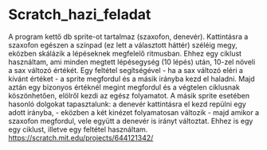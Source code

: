 # Scratch_hazi_feladat
A program kettő db sprite-ot tartalmaz (szaxofon, denevér). Kattintásra a szaxofon egészen a színpad (ez lett a választott háttér) széléig megy, eközben skálázik a lépéseknek megfelelő ritmusban. Ehhez egy ciklust használtam, ami minden megtett lépésegység (10 lépés) után, 10-zel növeli a sax változó értékét. Egy feltétel segítségével - ha a sax változó eléri a kívánt értéket - a sprite megfordul és a másik irányba kezd el haladni. Majd aztán egy bizonyos értéknél megint megfordul és a végtelen ciklusnak köszönhetően, elölről kezdi az egész folyamatot. A másik sprite esetében hasonló dolgokat tapasztalunk: a denevér kattintásra el kezd repülni egy adott irányba, - eközben a két kinézet folyamatosan változik - majd  amikor a szaxofon megfordul, vele együtt a denevér is irányt változtat. Ehhez is egy egy ciklust, illetve egy feltétel használtam.
https://scratch.mit.edu/projects/644121342/

